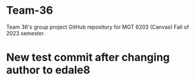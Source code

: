 # Team-36
 Team 36's group project GitHub repository for MGT 6203 (Canvas) Fall of 2023 semester.
 # New test commit after changing author to edale8
